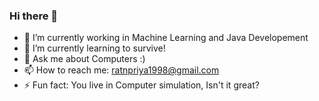 ### Hi there 👋   
 
<!--
**Ratna04priya/Ratna04priya** is a ✨ _special_ ✨ repository because its `README.md` (this file) appears on your GitHub profile. 

Here are some ideas to get you started:

- 🔭 I’m currently working on ...
- 🌱 I’m currently learning ...
- 👯 I’m looking to collaborate on ...
- 🤔 I’m looking for help with ...
- 💬 Ask me about ... 
- 📫 How to reach me: ...
- 😄 Pronouns: ...
- ⚡ Fun fact: ...      
-->

- 🔭 I’m currently working in Machine Learning and Java Developement
- 🌱 I’m currently learning to survive!
- 💬 Ask me about Computers :)
- 📫 How to reach me: ratnpriya1998@gmail.com
- ⚡ Fun fact: You live in Computer simulation, Isn't it great?
